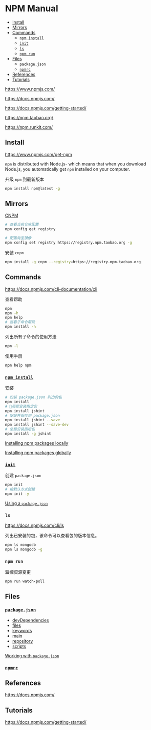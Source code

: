 <!-- omit in toc -->
# NPM Manual

- [Install](#install)
- [Mirrors](#mirrors)
- [Commands](#commands)
  - [`npm install`](#npm-install)
  - [`init`](#init)
  - [`ls`](#ls)
  - [`npm run`](#npm-run)
- [Files](#files)
  - [`package.json`](#packagejson)
  - [`npmrc`](#npmrc)
- [References](#references)
- [Tutorials](#tutorials)

<https://www.npmjs.com/>

<https://docs.npmjs.com/>

<https://docs.npmjs.com/getting-started/>

<https://npm.taobao.org/>

<https://npm.runkit.com/>

## Install

<https://www.npmjs.com/get-npm>

`npm` is distributed with Node.js- which means that when you download Node.js, you automatically get `npm` installed on your computer.

升级 `npm` 到最新版本

```bash
npm install npm@latest -g
```

## Mirrors

[CNPM](https://npm.taobao.org/)

```bash
# 查看当前仓库配置
npm config get registry

# 配置淘宝镜像
npm config set registry https://registry.npm.taobao.org -g
```

安装 `cnpm`

```bash
npm install -g cnpm --registry=https://registry.npm.taobao.org
```

## Commands

<https://docs.npmjs.com/cli-documentation/cli>

查看帮助

```bash
npm
npm -h
npm help
# 查看子命令帮助
npm install -h
```

列出所有子命令的使用方法

```bash
npm -l
```

使用手册

```bash
npm help npm
```

### [`npm install`](https://docs.npmjs.com/cli/install)

安装

```bash
# 安装 package.json 列出的包
npm install
# 局部安装指定包
npm install jshint
# 安装并保存到 package.json
npm install jshint --save
npm install jshint --save-dev
# 全局安装指定包
npm install -g jshint
```

[Installing npm packages locally](https://docs.npmjs.com/getting-started/installing-npm-packages-locally)

[Installing npm packages globally](https://docs.npmjs.com/getting-started/installing-npm-packages-globally)

### [`init`](https://docs.npmjs.com/cli/init)

创建 `package.json`

```bash
npm init
# 按默认方式创建
npm init -y
```

[Using a `package.json`](https://docs.npmjs.com/getting-started/using-a-package.json)

### `ls`

<https://docs.npmjs.com/cli/ls>

列出已安装的包，该命令可以查看包的版本信息。

```bash
npm ls mongodb
npm ls mongodb -g
```

### `npm run`

监控资源变更

```bash
npm run watch-poll
```

## Files

### [`package.json`](https://docs.npmjs.com/files/package.json)

- [devDependencies](https://docs.npmjs.com/files/package.json#devdependencies)
- [files](https://docs.npmjs.com/files/package.json#files)
- [keywords](https://docs.npmjs.com/files/package.json#keywords)
- [main](https://docs.npmjs.com/files/package.json#main)
- [repository](https://docs.npmjs.com/files/package.json#repository)
- [scripts](https://docs.npmjs.com/files/package.json#scripts)

[Working with `package.json`](https://docs.npmjs.com/getting-started/using-a-package.json)

### [`npmrc`](https://docs.npmjs.com/files/npmrc)

## References

<https://docs.npmjs.com/>

## Tutorials

<https://docs.npmjs.com/getting-started/>
